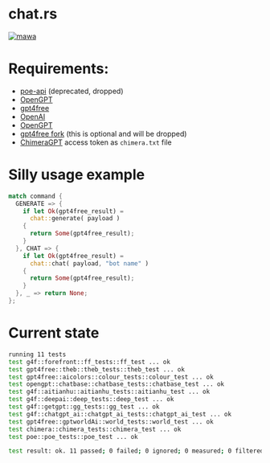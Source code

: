 # chat.rs

[![mawa](https://github.com/Miezhiko/chat.rs/actions/workflows/ci.yml/badge.svg)](https://github.com/Miezhiko/chat.rs/actions/workflows/ci.yml)

# Requirements:

- [poe-api](https://github.com/ading2210/poe-api) (deprecated, dropped)
- [OpenGPT](https://github.com/uesleibros/OpenGPT)
- [gpt4free](https://github.com/xtekky/gpt4free)
- [OpenAI](https://github.com/openai/openai-python)
- [OpenGPT](https://github.com/uesleibros/OpenGPT)
- [gpt4free fork](https://github.com/Masha/gpt4free) (this is optional and will be dropped)
- [ChimeraGPT](https://discord.gg/chimeragpt) access token as `chimera.txt` file

# Silly usage example

```rust
match command {
  GENERATE => {
    if let Ok(gpt4free_result) =
      chat::generate( payload )
    {
      return Some(gpt4free_result);
    }
  }, CHAT => {
    if let Ok(gpt4free_result) =
      chat::chat( payload, "bot name" )
    {
      return Some(gpt4free_result);
    }
  }, _ => return None;
};
```

# Current state

```bash
running 11 tests
test g4f::forefront::ff_tests::ff_test ... ok
test gpt4free::theb::theb_tests::theb_test ... ok
test gpt4free::aicolors::colour_tests::colour_test ... ok
test opengpt::chatbase::chatbase_tests::chatbase_test ... ok
test g4f::aitianhu::aitianhu_tests::aitianhu_test ... ok
test g4f::deepai::deep_tests::deep_test ... ok
test g4f::getgpt::gg_tests::gg_test ... ok
test g4f::chatgpt_ai::chatgpt_ai_tests::chatgpt_ai_test ... ok
test gpt4free::gptworldAi::world_tests::world_test ... ok
test chimera::chimera_tests::chimera_test ... ok
test poe::poe_tests::poe_test ... ok

test result: ok. 11 passed; 0 failed; 0 ignored; 0 measured; 0 filtered out; finished in 100.40s
```
